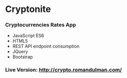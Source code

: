 # Cryptonite
### Cryptocurrencies Rates App

* JavaScript ES6 
* HTML5
* REST API endpoint consumption
* JQuery
* Bootstrap

### Live Version:  http://crypto.romandulman.com/
